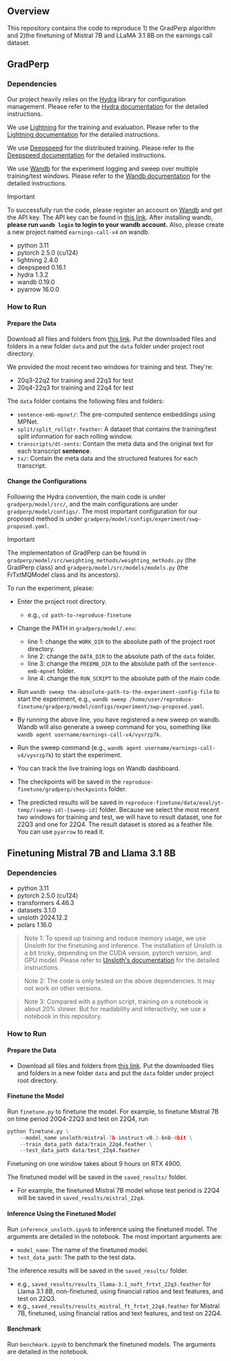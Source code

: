 ## Overview
This repository contains the code to reproduce 1) the GradPerp algorithm and 2)the finetuning of Mistral 7B and LLaMA 3.1 8B on the earnings call dataset.

## GradPerp

### Dependencies
Our project heavily relies on the [Hydra](https://hydra.cc/) library for configuration management. Please refer to the [Hydra documentation](https://hydra.cc/docs/intro/) for the detailed instructions.

We use [Lightning](https://lightning.ai/) for the training and evaluation. Please refer to the [Lightning documentation](https://lightning.ai/docs/pytorch/latest/) for the detailed instructions.

We use [Deepspeed](https://www.deepspeed.ai/) for the distributed training. Please refer to the [Deepspeed documentation](https://www.deepspeed.ai/docs/index.html) for the detailed instructions.

We use [Wandb](https://wandb.ai/) for the experiment logging and sweep over multiple training/test windows. Please refer to the [Wandb documentation](https://docs.wandb.ai/index) for the detailed instructions.

> [!IMPORTANT] 
> To successfully run the code, please register an account on [Wandb](https://wandb.ai/) and get the API key. The API key can be found in [this link](https://wandb.ai/authorize). After installing wandb, **please run `wandb login` to login to your wandb account.** Also, please create a new project named `earnings-call-v4` on wandb.

- python 3.11
- pytorch 2.5.0 (cu124)
- lightning 2.4.0
- deepspeed 0.16.1
- hydra 1.3.2
- wandb 0.19.0
- pyarrow 16.0.0

### How to Run

#### Prepare the Data
Download all files and folders from [this link](https://1drv.ms/f/s!AqUu9ylMgqcDg4LCHRr6-KiTv4GoCOc?e=xsoL1f). Put the downloaded files and folders in a new folder `data` and put the `data` folder under project root directory.

We provided the most recent two windows for training and test. They're:
- 20q3-22q2 for training and 22q3 for test
- 20q4-22q3 for training and 22q4 for test

The `data` folder contains the following files and folders:
- `sentence-emb-mpnet/`: The pre-computed sentence embeddings using MPNet.
- `split/split_rollqtr.feather`: A dataset that contains the training/test split information for each rolling window.
- `transcripts/dt-sents`: Contain the meta data and the original text for each transcript **sentence**.
- `tx/`: Contain the meta data and the structured features for each transcript.


#### Change the Configurations
Following the Hydra convention, the main code is under `gradperp/model/src/`, and the main configurations are under `gradperp/model/configs/`. The most important configuration for our proposed method is under `gradperp/model/configs/experiment/swp-proposed.yaml`.

> [!IMPORTANT] 
> The implementation of GradPerp can be found in `gradperp/model/src/weighting_methods/weighting_methods.py` (the GradPerp class) and `gradperp/model/src/models/models.py` (the FrTxtMQModel class and its ancestors).

To run the experiment, please:
- Enter the project root directory.
  - e.g., `cd path-to-reproduce-finetune`

- Change the PATH in `gradperp/model/.env`:
    - line 1: change the `WORK_DIR` to the absolute path of the project root directory.
    - line 2: change the `DATA_DIR` to the absolute path of the `data` folder.
    - line 3: change the `PREEMB_DIR` to the absolute path of the `sentence-emb-mpnet` folder.
    - line 4: change the `RUN_SCRIPT` to the absolute path of the main code.

- Run `wandb sweep the-absolute-path-to-the-experiment-config-file` to start the experiment, e.g., `wandb sweep /home/user/reproduce-finetune/gradperp/model/configs/experiment/swp-proposed.yaml`.

- By running the above line, you have registered a new sweep on wandb. Wandb will also generate a sweep command for you, something like `wandb agent username/earnings-call-v4/vyxrzp7k`.

- Run the sweep command (e.g., `wandb agent username/earnings-call-v4/vyxrzp7k`) to start the experiment.

- You can track the live training logs on Wandb dashboard.

- The checkpoints will be saved in the `reproduce-finetune/gradperp/checkpoints` folder.

- The predicted results will be saved in `reproduce-finetune/data/eval/yt-temp/(sweep-id)-[sweep-id]` folder. Because we select the most recent two windows for training and test, we will have to result dataset, one for 22Q3 and one for 22Q4. The result dataset is stored as a feather file. You can use `pyarrow` to read it.


## Finetuning Mistral 7B and Llama 3.1 8B

### Dependencies
- python 3.11
- pytorch 2.5.0 (cu124)
- transformers 4.46.3
- datasets 3.1.0
- unsloth 2024.12.2
- polars 1.16.0

> Note 1: To speed up training and reduce memory usage, we use Unsloth for the finetuning and inference. The installation of Unsloth is a bit tricky, depending on the CUDA version, pytorch version, and GPU model. Please refer to [Unsloth's documentation](https://github.com/unslothai/unsloth) for the detailed instructions.

> Note 2: The code is only tested on the above dependencies. It may not work on other versions.

> Note 3: Compared with a python script, training on a notebook is about 20% slower. But for readability and interactivity, we use a notebook in this repository.

### How to Run
#### Prepare the Data
- Download all files and folders from [this link](https://1drv.ms/f/s!AqUu9ylMgqcDg4LCHRr6-KiTv4GoCOc?e=xsoL1f). Put the downloaded files and folders in a new folder `data` and put the `data` folder under project root directory.

#### Finetune the Model
Run `finetune.py` to finetune the model. For example, to finetune Mistral 7B on time period 20Q4-22Q3 and test on 22Q4, run
```python
python finetune.py \
    --model_name unsloth/mistral-7b-instruct-v0.3-bnb-4bit \
    --train_data_path data/train_22q4.feather \
    --test_data_path data/test_22q4.feather
```

Finetuning on one window takes about 9 hours on RTX 4900.

The finetuned model will be saved in the `saved_results/` folder.
- For example, the finetuned Mistral 7B model whose test period is 22Q4 will be saved in `saved_results/mistral_22q4`.

#### Inference Using the Finetuned Model
Run `inference_unsloth.ipynb` to inference using the finetuned model. The arguments are detailed in the notebook. The most important arguments are:
- `model_name`: The name of the finetuned model.
- `test_data_path`: The path to the test data.

The inference results will be saved in the `saved_results/` folder.
- e.g., `saved_results/results_llama-3.1_noft_frtxt_22q3.feather` for Llama 3.1 8B, non-finetuned, using financial ratios and text features, and test on 22Q3.
- e.g., `saved_results/results_mistral_ft_frtxt_22q4.feather` for Mistral 7B, finetuned, using financial ratios and text features, and test on 22Q4.

#### Benchmark
Run `benchmark.ipynb` to benchmark the finetuned models. The arguments are detailed in the notebook.


